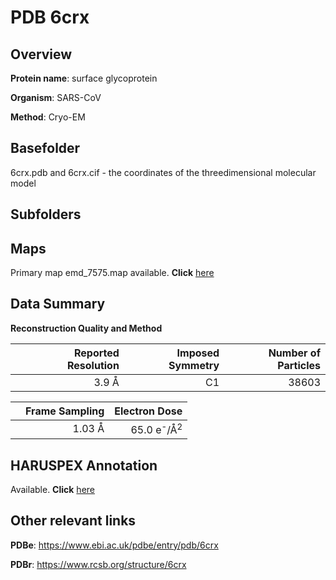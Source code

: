 # PDB 6crx

## Overview

**Protein name**: surface glycoprotein

**Organism**: SARS-CoV

**Method**: Cryo-EM

## Basefolder

6crx.pdb and 6crx.cif - the coordinates of the threedimensional molecular model

## Subfolders









## Maps

Primary map emd_7575.map available. **Click** [here](http://ftp.wwpdb.org/pub/emdb/structures/EMD-7575/map/) 

## Data Summary
**Reconstruction Quality and Method**

|   | Reported Resolution | Imposed Symmetry | Number of Particles |
|---|-------------:|----------------:|--------------:|
|   |3.9 Å|C1|38603|

|   | Frame Sampling | Electron Dose |
|---|-------------:|----------------:|
|   |1.03 Å|65.0 e<sup>-</sup>/Å<sup>2</sup>|

## HARUSPEX Annotation

Available. **Click** [here](https://zenodo.org/record/3820119)

## Other relevant links 
**PDBe**:  https://www.ebi.ac.uk/pdbe/entry/pdb/6crx
 
**PDBr**: https://www.rcsb.org/structure/6crx 
